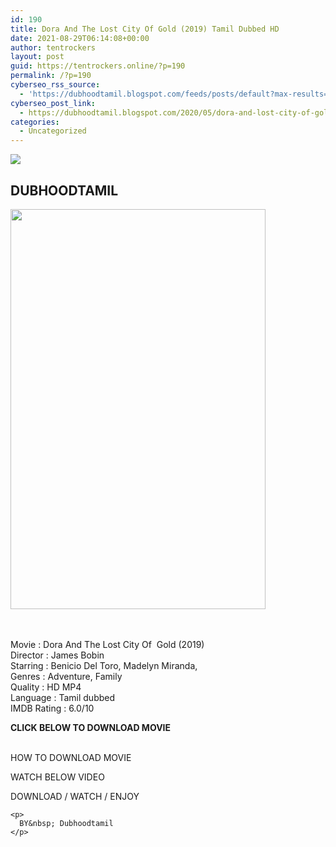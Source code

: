 ```yaml
---
id: 190
title: Dora And The Lost City Of Gold (2019) Tamil Dubbed HD
date: 2021-08-29T06:14:08+00:00
author: tentrockers
layout: post
guid: https://tentrockers.online/?p=190
permalink: /?p=190
cyberseo_rss_source:
  - 'https://dubhoodtamil.blogspot.com/feeds/posts/default?max-results=150&start-index=301'
cyberseo_post_link:
  - https://dubhoodtamil.blogspot.com/2020/05/dora-and-lost-city-of-gold-Tamil-Dubbed-HD.html
categories:
  - Uncategorized
---
```

<div class="media_block">
  <img src="https://1.bp.blogspot.com/-o-ikwxgkvSQ/XtDWMUhkwKI/AAAAAAAABR0/DAupDB7ZP2Ym-b-DnOqeU3PKfgU-VrgiwCNcBGAsYHQ/s72-c/images%2B%252870%2529.jpeg" class="media_thumbnail" />
</div>

<div dir="ltr" trbidi="on" readability="6.246719160105">
  <h2>
    DUBHOODTAMIL
  </h2>
  
  <div>
    <div class="separator">
      <a href="https://1.bp.blogspot.com/-o-ikwxgkvSQ/XtDWMUhkwKI/AAAAAAAABR0/DAupDB7ZP2Ym-b-DnOqeU3PKfgU-VrgiwCNcBGAsYHQ/s1600/images%2B%252870%2529.jpeg" imageanchor="1"><img loading="lazy" border="0" data-original-height="692" data-original-width="443" height="640" src="https://1.bp.blogspot.com/-o-ikwxgkvSQ/XtDWMUhkwKI/AAAAAAAABR0/DAupDB7ZP2Ym-b-DnOqeU3PKfgU-VrgiwCNcBGAsYHQ/s640/images%2B%252870%2529.jpeg" width="408" /></a>
    </div>
  </div>
  
  <p>
    <span><span><br /></span><span><br /> Movie : Dora And The Lost City Of&nbsp; Gold (2019)&nbsp;</span></span><br /><span>Director : James Bobin</span><br /><span>Starring : Benicio Del Toro, Madelyn Miranda,</span><br /><span>Genres : Adventure, Family</span><br /><span>Quality : HD MP4&nbsp;</span><br /><span>Language : Tamil dubbed</span><br /><span>IMDB Rating : 6.0/10</span>
  </p>
  
  <p>
    <span><b>CLICK BELOW TO DOWNLOAD MOVIE</b></span><br /><span><b><br /></b></span>
  </p>
  
  <p>
    <span>HOW TO DOWNLOAD MOVIE&nbsp;</span>
  </p>
  
  <p>
    <span>WATCH BELOW VIDEO</span>
  </p>
  
  <p>
  </p>
  
  <div>
    DOWNLOAD / WATCH / ENJOY</p> 
    
    <p>
      BY&nbsp; Dubhoodtamil
    </p>
  </div>
</div>